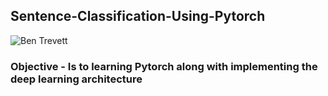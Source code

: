 ## Sentence-Classification-Using-Pytorch

![Ben Trevett](https://github.com/bentrevett)

### Objective - Is to learning Pytorch along with implementing the deep learning architecture



